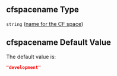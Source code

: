 ## cfspacename Type

`string` ([name for the CF space](btpsa-parameters-properties-name-for-the-cf-space.md))

## cfspacename Default Value

The default value is:

```json
"development"
```

